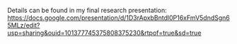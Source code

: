 Details can be found in my final research presentation: https://docs.google.com/presentation/d/1D3rApxbBntdl0P16xFmV5dndSgn65MLz/edit?usp=sharing&ouid=101377745375808375230&rtpof=true&sd=true
